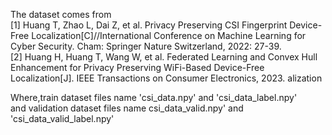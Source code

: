 The dataset comes from <br>
[1] Huang T, Zhao L, Dai Z, et al. Privacy Preserving CSI Fingerprint Device-Free Localization[C]//International Conference on Machine Learning for Cyber Security. Cham: Springer Nature Switzerland, 2022: 27-39.<br>
[2] Huang H, Huang T, Wang W, et al. Federated Learning and Convex Hull Enhancement for Privacy Preserving WiFi-Based Device-Free Localization[J]. IEEE Transactions on Consumer Electronics, 2023.
alization

Where,train dataset files name 'csi_data.npy' and 'csi_data_label.npy'<br>
and validation dataset files name csi_data_valid.npy' and 'csi_data_valid_label.npy'

